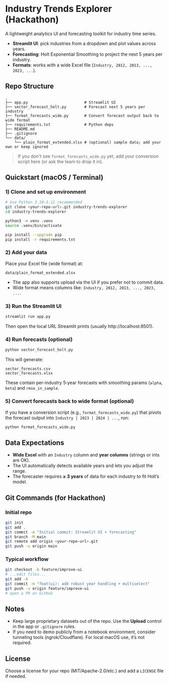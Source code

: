 # Industry Trends Explorer (Hackathon)

A lightweight analytics UI and forecasting toolkit for industry time series.
- **Streamlit UI**: pick industries from a dropdown and plot values across years.
- **Forecasting**: Holt Exponential Smoothing to project the next 5 years per industry.
- **Formats**: works with a wide Excel file (`Industry, 2012, 2013, ..., 2023, ...`).

## Repo Structure
```
.
├── app.py                         # Streamlit UI
├── sector_forecast_holt.py        # Forecast next 5 years per industry
├── format_forecasts_wide.py       # Convert forecast output back to wide format
├── requirements.txt               # Python deps
├── README.md
├── .gitignore
└── data/
    └── plain_format_extended.xlsx # (optional) sample data; add your own or keep ignored
```

> If you don't see `format_forecasts_wide.py` yet, add your conversion script here (or ask the team to drop it in).

## Quickstart (macOS / Terminal)

### 1) Clone and set up environment
```bash
# Use Python 3.10–3.12 recommended
git clone <your-repo-url>.git industry-trends-explorer
cd industry-trends-explorer

python3 -m venv .venv
source .venv/bin/activate

pip install --upgrade pip
pip install -r requirements.txt
```

### 2) Add your data
Place your Excel file (wide format) at:
```
data/plain_format_extended.xlsx
```
- The app also supports upload via the UI if you prefer not to commit data.
- Wide format means columns like: `Industry, 2012, 2013, ..., 2023, ...`.

### 3) Run the Streamlit UI
```bash
streamlit run app.py
```
Then open the local URL Streamlit prints (usually http://localhost:8501).

### 4) Run forecasts (optional)
```bash
python sector_forecast_holt.py
```
This will generate:
```
sector_forecasts.csv
sector_forecasts.xlsx
```
These contain per-industry 5‑year forecasts with smoothing params (`alpha`, `beta`) and `rmse_in_sample`.

### 5) Convert forecasts back to wide format (optional)
If you have a conversion script (e.g., `format_forecasts_wide.py`) that pivots the forecast output into
`Industry | 2023 | 2024 | ...`, run:
```bash
python format_forecasts_wide.py
```

## Data Expectations
- **Wide Excel** with an `Industry` column and **year columns** (strings or ints are OK).
- The UI automatically detects available years and lets you adjust the range.
- The forecaster requires **≥ 3 years** of data for each industry to fit Holt’s model.

## Git Commands (for Hackathon)

### Initial repo
```bash
git init
git add .
git commit -m "Initial commit: Streamlit UI + forecasting"
git branch -M main
git remote add origin <your-repo-url>.git
git push -u origin main
```

### Typical workflow
```bash
git checkout -b feature/improve-ui
# ...edit files...
git add -A
git commit -m "feat(ui): add robust year handling + multiselect"
git push -u origin feature/improve-ui
# open a PR on GitHub
```

## Notes
- Keep large proprietary datasets out of the repo. Use the **Upload** control in the app or `.gitignore` rules.
- If you need to demo publicly from a notebook environment, consider tunneling tools (ngrok/Cloudflare). For local macOS use, it’s not required.

## License
Choose a license for your repo (MIT/Apache-2.0/etc.) and add a `LICENSE` file if needed.
